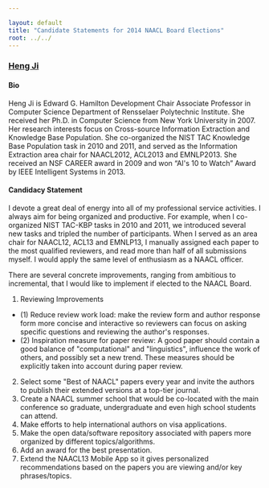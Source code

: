 ```yaml
---

layout: default
title: "Candidate Statements for 2014 NAACL Board Elections"
root: ../../
---
```


### [Heng Ji](http://nlp.cs.rpi.edu/hengji.html)

#### Bio

Heng Ji is Edward G. Hamilton Development Chair Associate Professor in Computer Science Department of Rensselaer Polytechnic Institute. She received her Ph.D. in Computer Science from New York University in 2007. Her research interests focus on Cross-source Information Extraction and Knowledge Base Population. She co-organized the NIST TAC Knowledge Base Population task in 2010 and 2011, and served as the Information Extraction area chair for NAACL2012, ACL2013 and EMNLP2013. She received an NSF CAREER award in 2009 and won “AI's 10 to Watch” Award by IEEE Intelligent Systems in 2013.

#### Candidacy Statement

I devote a great deal of energy into all of my professional service activities. I always aim for being organized and productive. For example, when I co-organized NIST TAC-KBP tasks in 2010 and 2011, we introduced several new tasks and tripled the number of participants. When I served as an area chair for NAACL12, ACL13 and EMNLP13, I manually assigned each paper to the most qualified reviewers, and read more than half of all submissions myself. I would apply the same level of enthusiasm as a NAACL officer.

There are several concrete improvements, ranging from ambitious to incremental, that I would like to implement if elected to the NAACL Board.
1. Reviewing Improvements
- (1) Reduce review work load: make the review form and author response form more concise and interactive so reviewers can focus on asking specific questions and reviewing the author's responses.
- (2) Inspiration measure for paper review: A good paper should contain a good balance of "computational" and "linguistics", influence the work of others, and possibly set a new trend. These measures should be explicitly taken into account during paper review.
2. Select some "Best of NAACL" papers every year and invite the authors to publish their extended versions at a top-tier journal.
3. Create a NAACL summer school that would be co-located with the main conference so graduate, undergraduate and even high school students can attend.
4. Make efforts to help international authors on visa applications.
5. Make the open data/software repository associated with papers more organized by different topics/algorithms.
6. Add an award for the best presentation.
7. Extend the NAACL13 Mobile App so it gives personalized recommendations based on the papers you are viewing and/or key phrases/topics.
